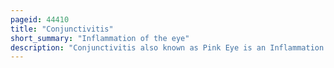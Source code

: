 ```yaml
---
pageid: 44410
title: "Conjunctivitis"
short_summary: "Inflammation of the eye"
description: "Conjunctivitis also known as Pink Eye is an Inflammation of the outermost Layer of the white Part of the Eye and the inner Surface of the Eyelids. It makes the eye appear pink or reddish. Pain, Burning, Scratchiness, or Itchiness may occur. The affected Eye may have increased Tears or have stuck shut in the Morning. A Swelling of the white Part of the Eye is also possible. Itching is more common in Cases due to Allergies. Conjunctivitis can affect one Eye or both."
---
```


